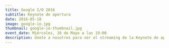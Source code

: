```yaml
---
title: Google I/O 2016
subtitle: Keynote de apertura
date: 2016-05-18
image: google-io.jpg
thumbnail: google-io-thumbnail.jpg
event_date: Miércoles, 18 de Mayo a las 19:00
description: Únete a nosotros para ver el streaming de la Keynote de apertura de Google I/O 2016
---
```

